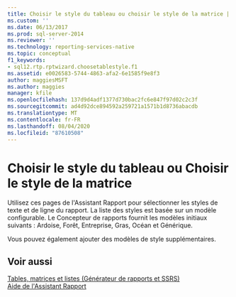 ```yaml
---
title: Choisir le style du tableau ou choisir le style de la matrice | Microsoft Docs
ms.custom: ''
ms.date: 06/13/2017
ms.prod: sql-server-2014
ms.reviewer: ''
ms.technology: reporting-services-native
ms.topic: conceptual
f1_keywords:
- sql12.rtp.rptwizard.choosetablestyle.f1
ms.assetid: e0026583-5744-4863-afa2-6e1585f9e8f3
author: maggiesMSFT
ms.author: maggies
manager: kfile
ms.openlocfilehash: 137d9d4adf1377d730bac2fc6e847f97d02c2c3f
ms.sourcegitcommit: ad4d92dce894592a259721a1571b1d8736abacdb
ms.translationtype: MT
ms.contentlocale: fr-FR
ms.lasthandoff: 08/04/2020
ms.locfileid: "87610508"
---
```

# <a name="choose-the-table-style-or-choose-the-matrix-style"></a>Choisir le style du tableau ou Choisir le style de la matrice
  Utilisez ces pages de l'Assistant Rapport pour sélectionner les styles de texte et de ligne du rapport. La liste des styles est basée sur un modèle configurable. Le Concepteur de rapports fournit les modèles initiaux suivants : Ardoise, Forêt, Entreprise, Gras, Océan et Générique.  
  
 Vous pouvez également ajouter des modèles de style supplémentaires.  
  
## <a name="see-also"></a>Voir aussi  
 [Tables, matrices et listes &#40;Générateur de rapports et SSRS&#41;](report-design/create-invoices-and-forms-with-lists-report-builder-and-ssrs.md)   
 [Aide de l'Assistant Rapport](../../2014/reporting-services/report-wizard-help.md)  
  
  
